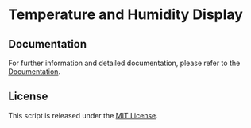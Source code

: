 # Temperature and Humidity Display

## Documentation

For further information and detailed documentation, please refer to the [Documentation](https://docs.arduinodenis.it/github/resources-arduino/arduino-projects/project-8-arduino).

## License

This script is released under the [MIT License](LICENSE).
